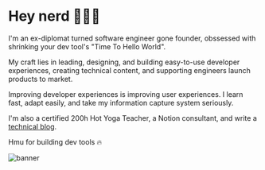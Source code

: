# Hey nerd 👩🏻‍💻

I'm an ex-diplomat turned software engineer gone founder, obssessed with shrinking your dev tool's "Time To Hello World".

My craft lies in leading, designing, and building easy-to-use developer experiences, creating technical content, and supporting engineers launch products to market.

Improving developer experiences is improving user experiences. I learn fast, adapt easily, and take my information capture system seriously. 

I'm also a certified 200h Hot Yoga Teacher, a Notion consultant, and write a [technical blog](https://juliet.tech).

Hmu for building dev tools 🔥

![banner](https://res.cloudinary.com/dacofvu8m/image/upload/c_fill,w_600,h_600,ar_1:1/v1738331245/juliettech_l7aaoc.jpg)
